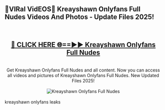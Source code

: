 <h2>🔴VIRal VidEOS🔴 Kreayshawn Onlyfans Full Nudes Videos And Photos - Update Files 2025!</h2>
<br>
<div align="center">
<h2><a href="https://virallinks.top/odZfE0" rel="nofollow">🔴 CLICK HERE 🌐==►► Kreayshawn Onlyfans Full Nudes</a></h2>
<br>
Get Kreayshawn Onlyfans Full Nudes and all content. Now you can access all videos and pictures of Kreayshawn Onlyfans Full Nudes. New Updated Files 2025!
<br>
<br>
<a href="https://virallinks.top/odZfE0" rel="nofollow" data-target="animated-image.originalLink"><img src="https://i.imgur.com/dJHk4Zq.gif)" alt="Kreayshawn Onlyfans Full Nudes" style="max-width: 100%; display: inline-block;" data-target="animated-image.originalImage"></a>
</div>
<br>
kreayshawn onlyfans leaks